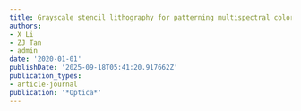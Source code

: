 ```yaml
---
title: Grayscale stencil lithography for patterning multispectral color filters
authors:
- X Li
- ZJ Tan
- admin
date: '2020-01-01'
publishDate: '2025-09-18T05:41:20.917662Z'
publication_types:
- article-journal
publication: '*Optica*'
---
```

